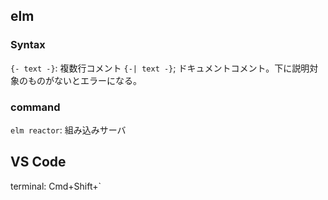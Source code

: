 ## elm

### Syntax
`{- text -}`: 複数行コメント
`{-| text -}`; ドキュメントコメント。下に説明対象のものがないとエラーになる。 

### command
`elm reactor`: 組み込みサーバ

## VS Code
terminal: Cmd+Shift+`
